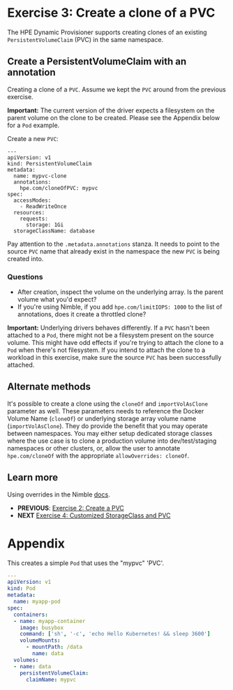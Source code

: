 # Exercise 3: Create a clone of a PVC
The HPE Dynamic Provisioner supports creating clones of an existing `PersistentVolumeClaim` (PVC) in the same namespace.

## Create a PersistentVolumeClaim with an annotation
Creating a clone of a `PVC`. Assume we kept the `PVC` around from the previous exercise.

**Important:** The current version of the driver expects a filesystem on the parent volume on the clone to be created. Please see the Appendix below for a `Pod` example.

Create a new `PVC`:
```
---
apiVersion: v1
kind: PersistentVolumeClaim
metadata:
  name: mypvc-clone
  annotations:
    hpe.com/cloneOfPVC: mypvc
spec:
  accessModes:
    - ReadWriteOnce
  resources:
    requests:
      storage: 1Gi
  storageClassName: database
```
Pay attention to the `.metadata.annotations` stanza. It needs to point to the source `PVC` name that already exist in the namespace the new `PVC` is being created into.

### Questions

* After creation, inspect the volume on the underlying array. Is the parent volume what you'd expect?
* If you're using Nimble, if you add `hpe.com/limitIOPS: 1000` to the list of annotations, does it create a throttled clone?

**Important:** Underlying drivers behaves differently. If a `PVC` hasn't been attached to a `Pod`, there might not be a filesystem present on the source volume. This might have odd effects if you're trying to attach the clone to a `Pod` when there's not filesystem. If you intend to attach the clone to a workload in this exercise, make sure the source `PVC` has been successfully attached.

## Alternate methods
It's possible to create a clone using the `cloneOf` and `importVolAsClone` parameter as well. These parameters needs to reference the Docker Volume Name (`cloneOf`) or underlying storage array volume name (`importVolAsClone`). They do provide the benefit that you may operate between namespaces. You may either setup dedicated storage classes where the use case is to clone a production volume into dev/test/staging namespaces or other clusters, or, allow the user to annotate `hpe.com/cloneOf` with the appropriate `allowOverrides: cloneOf`.

## Learn more
Using overrides in the Nimble [docs](https://github.com/hpe-storage/flexvolume-driver/blob/master/USING.md#using-overrides).

* **PREVIOUS**: [Exercise 2: Create a PVC](create_a_pvc.md)
* **NEXT** [Exercise 4: Customized StorageClass and PVC](customize_storageclass.md)

# Appendix
This creates a simple `Pod` that uses the "mypvc" 'PVC'.

```yaml
---
apiVersion: v1
kind: Pod
metadata:
  name: myapp-pod
spec:
  containers:
  - name: myapp-container
    image: busybox
    command: ['sh', '-c', 'echo Hello Kubernetes! && sleep 3600']
    volumeMounts:
      - mountPath: /data
        name: data
  volumes:
  - name: data
    persistentVolumeClaim:
      claimName: mypvc
```

